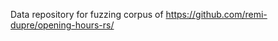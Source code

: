 Data repository for fuzzing corpus of https://github.com/remi-dupre/opening-hours-rs/

[opening-hours-rs]: https://github.com/remi-dupre/opening-hours-rs/
